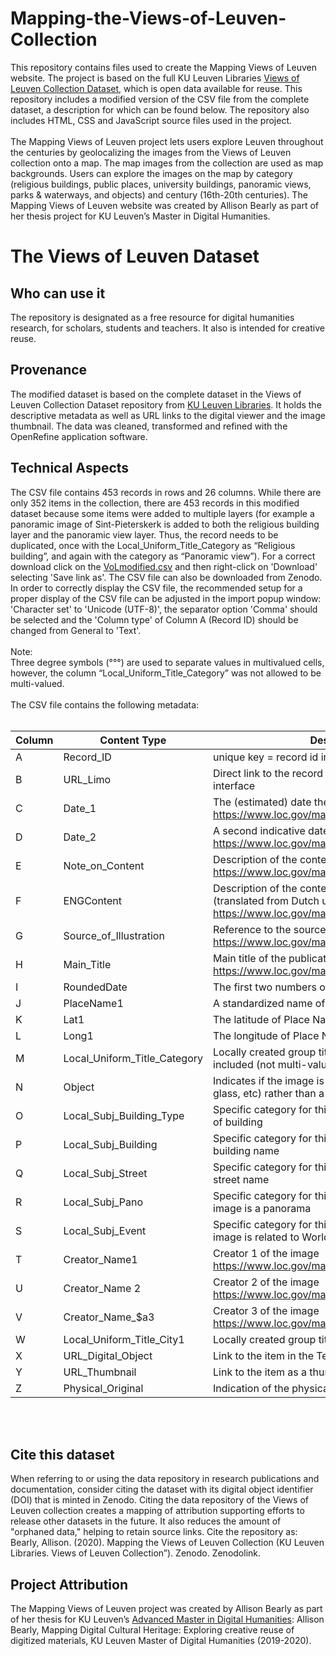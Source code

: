 # Mapping-the-Views-of-Leuven-Collection
This repository contains files used to create the Mapping Views of Leuven website. The project is based on the full KU Leuven Libraries [Views of Leuven Collection Dataset](https://github.com/KULeuvenDigitalisering), which is open data available for reuse. This repository includes a modified version of the CSV file from the complete dataset, a description for which can be found below. The repository also includes HTML, CSS and JavaScript source files used in the project. <br><br>
The Mapping Views of Leuven project lets users explore Leuven throughout the centuries by geolocalizing the images from the Views of Leuven collection onto a map. The map images from the collection are used as map backgrounds. Users can explore the images on the map by category (religious buildings, public places, university buildings, panoramic views, parks & waterways, and objects) and century (16th-20th centuries). The Mapping Views of Leuven website was created by Allison Bearly as part of her thesis project for KU Leuven’s Master in Digital Humanities. 
# The Views of Leuven Dataset
## Who can use it
The repository is designated as a free resource for digital humanities research, for scholars, students and teachers. It also is intended for creative reuse.
## Provenance
The modified dataset is based on the complete dataset in the Views of Leuven Collection Dataset repository from [KU Leuven Libraries](https://github.com/KULeuvenDigitalisering). It holds the descriptive metadata as well as URL links to the digital viewer and the image thumbnail. The data was cleaned, transformed and refined with the OpenRefine application software.
## Technical Aspects
The CSV file contains 453 records in rows and 26 columns. While there are only 352 items in the collection, there are 453 records in this modified dataset because some items were added to multiple layers (for example a panoramic image of Sint-Pieterskerk is added to both the religious building layer and the panoramic view layer. Thus, the record needs to be duplicated, once with the Local_Uniform_Title_Category as “Religious building”, and again with the category as “Panoramic view”). For a correct download click on the [VoLmodified.csv](https://github.com/allisonbearly/Mapping-the-Views-of-Leuven-Collection/blob/master/VoLmodified.csv) and then right-click on 'Download' selecting 'Save link as'. The CSV file can also be downloaded from Zenodo. In order to correctly display the CSV file, the recommended setup for a proper display of the CSV file can be adjusted in the import popup window: 'Character set' to 'Unicode (UTF-8)', the separator option 'Comma' should be selected and the 'Column type' of Column A (Record ID) should be changed from General to 'Text'. <br> <br>
Note: <br> 
Three degree symbols (°°°) are used to separate values in multivalued cells, however, the column “Local_Uniform_Title_Category” was not allowed to be multi-valued. 
<br><br> The CSV file contains the following metadata: <br><br>

| Column | Content Type | Description | Instance |  |
|-|-|-|-|-|
| A | Record_ID | unique key = record id in original cataloging system | 9984685980101488 |  |
| B | URL_Limo | Direct link to the record in Limo, the library’s search interface | https://limo.libis.be/primo-explore/search?query=any,contains,9984685980101488&tab=all_content_tab&search_scope=ALL_CONTENT&vid=KULeuven&lang=en_US&offset=0 |  |
| C | Date_1 | The (estimated) date the original image was created https://www.loc.gov/marc/bibliographic/bd008a.html | 18uu |  |
| D | Date_2 | A second indicative date the print was created https://www.loc.gov/marc/bibliographic/bd008a.html | \\\\ |  |
| E | Note_on_Content | Description of the content of the image (Dutch) https://www.loc.gov/marc/bibliographic/bd545.html | $a Panoramisch zicht op het klooster van de dominicanen, waarbij de verschillende gebouwen zijn aangeduid en benoemd. |  |
| F | ENGContent | Description of the content of the image in English (translated from Dutch using DeepL) https://www.loc.gov/marc/bibliographic/bd545.html | $a Panoramic view of the monastery of the Dominicans, where the various buildings are indicated and named. |  |
| G | Source_of_Illustration | Reference to the source of the published illustration https://www.loc.gov/marc/bibliographic/bd580.html | $a illustration from: Edward Van Even, Louvain monumental ou Description historique et artistique de tous les édifices civils et religieux de la dite ville, Leuven, Fonteyn, 1860. |  |
| H | Main_Title | Main title of the publication https://www.loc.gov/marc/bibliographic/bd245.html | $a Le Couvent des Dominicains |  |
| I | RoundedDate | The first two numbers of the date indicated in Date_1 | 18 |  |
| J | PlaceName1 | A standardized name of the place in the image | Onze-Lieve-Vrouw-ten-Predikherenkerk |  |
| K | Lat1 | The latitude of Place Name 1 in decimal degrees | 50.87893 |  |
| L | Long1 | The longitude of Place Name 1 in decimal degrees | 4.6961 |  |
| M | Local_Uniform_Title_Category | Locally created group titles indicating the categories included (not multi-valued) | Religious buildings |  |
| N | Object | Indicates if the image is of an object (portrait, stained glass, etc) rather than a physical place | Yes / null |  |
| O | Local_Subj_Building_Type | Specific category for this project specifying the type of building | $a VoL Building type$x churches (church buildings)°°° $a VoL Building type$x monastery |  |
| P | Local_Subj_Building | Specific category for this project specifying the building name | $a VoL Building$x Leuven, Onze-Lieve-Vrouw ten Predikherenkerk |  |
| Q | Local_Subj_Street | Specific category for this project specifying the street name | $a VoL Street$x Leuven, Onze-Lieve-Vrouwstraat |  |
| R | Local_Subj_Pano | Specific category for this project specifying if the image is a panorama | $a VoL Pano$x Leuven, panorama |  |
| S | Local_Subj_Event | Specific category for this project specifying if the image is related to World War I | $a VoL Event$x Wereldoorlog I (1914-1918) |  |
| T | Creator_Name1 | Creator 1 of the image https://www.loc.gov/marc/bibliographic/bd700.html | $a Otto, Henri°°° $g Belgian painter, active 19th C.°°° $4 art°°° $3 graphic artist |  |
| U | Creator_Name 2 | Creator 2 of the image https://www.loc.gov/marc/bibliographic/bd700.html | $a de Jonge, F.B.°°° $4 art°°° $3 designer |  |
| V | Creator_Name_$a3 | Creator 3 of the image https://www.loc.gov/marc/bibliographic/bd700.html | $a Lemercier & Cie°°° $g Parisian firm of lithographic (and later photogravure) printers°°°  $4 art°°° $3 printer |  |
| W | Local_Uniform_Title_City1 | Locally created group titles indicating the city | $a Leuven |  |
| X | URL_Digital_Object | Link to the item in the Teneo viewer | http://resolver.libis.be/IE978853/representation |  |
| Y | URL_Thumbnail | Link to the item as a thumbnail image | http://resolver.libis.be/IE978853/thumbnail |  |
| Z | Physical_Original  | Indication of the physical location of the image | KU Leuven Libraries BIBC BRES TA00383 |  |
<br><br>
## Cite this dataset
When referring to or using the data repository in research publications and documentation, consider citing the dataset with its digital object identifier (DOI) that is minted in Zenodo. Citing the data repository of the Views of Leuven collection creates a mapping of attribution supporting efforts to release other datasets in the future. It also reduces the amount of "orphaned data," helping to retain source links. Cite the repository as: Bearly, Allison. (2020). Mapping the Views of Leuven Collection (KU Leuven Libraries. Views of Leuven Collection”). Zenodo. Zenodolink.
## Project Attribution
The Mapping Views of Leuven project was created by Allison Bearly as part of her thesis for KU Leuven’s [Advanced Master in Digital Humanities](https://set.kuleuven.be/onderwijs/mdh):
Allison Bearly, Mapping Digital Cultural Heritage: Exploring creative reuse of digitized materials, KU Leuven Master of Digital Humanities (2019-2020).
